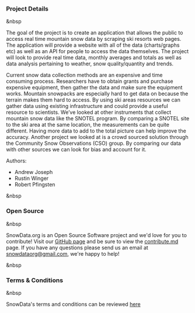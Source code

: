 ### Project Details
&nbsp

The goal of the project is to create an application that allows the public
to access real time mountain snow data by scraping ski resorts web pages.
The application will provide a website with all of the data (charts/graphs etc)
as well as an API for people to access the data themselves. The project will look
to provide real time data, monthly averages and totals as well as data analysis
pertaining to weather, snow quality/quantity and trends.

Current snow data collection methods are an expensive and time consuming process.
Researchers have to obtain grants and purchase expensive equipment, then gather 
the data and make sure the equipment works. Mountain snowpacks are especially hard
to get data on because the terrain makes them hard to access. By using ski areas 
resources we can gather data using existing infrastructure and could provide a useful
resource to scientists. We’ve looked at other instruments that collect mountain snow data
like the SNOTEL program. By comparing a SNOTEL site to the ski area at the same location,
the measurements can be quite different. Having more data to add to the total picture can
help improve the accuracy. Another project we looked at is a crowd sourced solution through 
the Community Snow Observations (CSO) group. By comparing our data with other sources 
we can look for bias and account for it.

Authors:
 - Andrew Joseph
 - Rustin Winger
 - Robert Pfingsten

&nbsp

### Open Source

&nbsp

SnowData.org is an Open Source Software project and we'd love for you to contribute! Visit our [GitHub page](https://github.com/aj-medianet/snowdata.org) and be sure to view the [contribute.md](https://github.com/aj-medianet/snowdata.org/blob/master/contribute.md) page. If you have any questions please send us an email at [snowdataorg@gmail.com](mailto:snowdataorg@gmail.com), we're happy to help!

&nbsp
### Terms & Conditions

&nbsp

SnowData's terms and conditions can be reviewed [here](/tc)